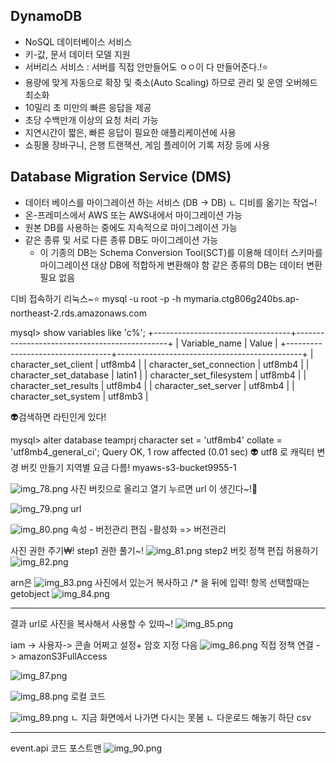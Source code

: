 

## DynamoDB

- NoSQL 데이터베이스 서비스
- 키-값, 문서 데이터 모델 지원
- 서버리스 서비스  : 서버를 직접 안만들어도 ㅇㅇ이 다 만들어준다.!⭐️
- 용량에 맞게 자동으로 확장 및 축소(Auto Scaling) 하므로 관리 및 운영 오버헤드 최소화
- 10밀리 초 미만의 빠른 응답을 제공
- 초당 수백만개 이상의 요청 처리 가능
- 지연시간이 짧은, 빠른 응답이 필요한 애플리케이션에 사용
- 쇼핑몰 장바구니, 은행 트랜잭션, 게임 플레이어 기록 저장 등에 사용


## Database Migration Service (DMS)

- 데이터 베이스를 마이그레이션 하는 서비스 (DB -> DB)
    ㄴ 디비를 옮기는 작업~!
- 온-프레미스에서 AWS 또는 AWS내에서 마이그레이션 가능
- 원본 DB를 사용하는 중에도 지속적으로 마이그레이션 가능
- 같은 종류 및 서로 다른 종류 DB도 마이그레이션 가능
  - 이 기종의 DB는 Schema Conversion Tool(SCT)를 이용해
     데이터 스키마를 마이그레이션 대상 DB에 적합하게 변환해야 함
     같은 종류의 DB는 데이터 변환 필요 없음


디비 접속하기 리눅스~⭐️
mysql -u root -p -h mymaria.ctg806g240bs.ap-northeast-2.rds.amazonaws.com

mysql> show variables like 'c%';
+----------------------------------+----------------------------------------------+
| Variable_name                    | Value                                        |
+----------------------------------+----------------------------------------------+
| character_set_client             | utf8mb4                                      |
| character_set_connection         | utf8mb4                                      |
| character_set_database           | latin1                                       |
| character_set_filesystem         | utf8mb4                                      |
| character_set_results            | utf8mb4                                      |
| character_set_server             | utf8mb4                                      |
| character_set_system             | utf8mb3                                      |

👽검색하면 라틴인게 있다!

mysql> alter database teamprj character set = 'utf8mb4' collate = 'utf8mb4_general_ci';
Query OK, 1 row affected (0.01 sec)
👽 utf8 로 캐릭터 변경
버킷 만들기   지역별 요금 다름!
myaws-s3-bucket9955-1

![img_78.png](img_78.png)
사진 버킷으로 올리고 열기 누르면 url 이 생긴다~!🌟

![img_79.png](img_79.png)
url

![img_80.png](img_80.png)
속성 - 버전관리 편집 -활성화 => 버전관리

사진 권한 주기₩!
step1 권한 풀기~!
![img_81.png](img_81.png)
step2 버킷 정책 편집 허용하기 
![img_82.png](img_82.png)

arn은 
![img_83.png](img_83.png)
사진에서 있는거 복사하고
/* 을 뒤에 입력!
항목 선택할때는 getobject
![img_84.png](img_84.png)

---
결과
url로 사진을 복사해서 사용할 수 있따~!
![img_85.png](img_85.png)


iam -> 사용자-> 콘솔 어쩌고 설정+ 암호 지정 다음
![img_86.png](img_86.png)
직접 정책 연결 -> amazonS3FullAccess 

![img_87.png](img_87.png)

![img_88.png](img_88.png)
로컬 코드 

![img_89.png](img_89.png)
ㄴ 지금 화면에서 나가면 다시는 못봄
ㄴ 다운로드 해놓기 하단 csv


---
event.api 코드 포스트맨
![img_90.png](img_90.png)
